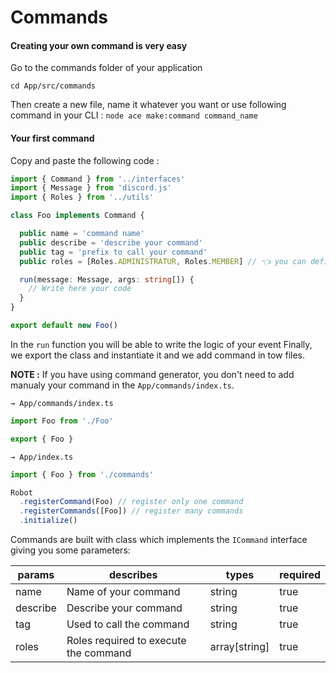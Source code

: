 # Commands

#### Creating your own command is very easy

Go to the commands folder of your application

```
cd App/src/commands
```

Then create a new file, name it whatever you want or use following command in your CLI :
`node ace make:command command_name`

#### Your first command

Copy and paste the following code :

```ts
import { Command } from '../interfaces'
import { Message } from 'discord.js'
import { Roles } from '../utils'

class Foo implements Command {

  public name = 'command name'
  public describe = 'describe your command'
  public tag = 'prefix to call your command'
  public roles = [Roles.ADMINISTRATUR, Roles.MEMBER] // 👈 you can define your roles directly via their ids

  run(message: Message, args: string[]) {
	// Write here your code
  }
}

export default new Foo()
```

In the `run` function you will be able to write the logic of your event
Finally, we export the class and instantiate it and we add command in tow files.

**NOTE :** If you have using command generator, you don't need to add manualy your command in the `App/commands/index.ts`.

`→ App/commands/index.ts`

```ts
import Foo from './Foo'

export { Foo }
```

`→ App/index.ts`

```ts
import { Foo } from './commands'

Robot
  .registerCommand(Foo) // register only one command
  .registerCommands([Foo]) // register many commands
  .initialize()
```

Commands are built with class which implements the `ICommand` interface giving you some parameters:

| params   | describes                             | types         | required |
| -------- | ------------------------------------- | ------------- | -------- |
| name     | Name of your command                  | string        | true     |
| describe | Describe your command                 | string        | true     |
| tag      | Used to call the command              | string        | true     |
| roles    | Roles required to execute the command | array[string] | true    |
